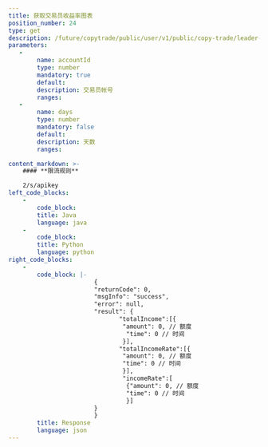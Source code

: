 ```yaml
---
title: 获取交易员收益率图表
position_number: 24
type: get
description: /future/copytrade/public/user/v1/public/copy-trade/leader-day-income-rate
parameters:
   -
        name: accountId
        type: number
        mandatory: true
        default:
        description: 交易员帐号
        ranges:
   -
        name: days
        type: number
        mandatory: false
        default:
        description: 天数
        ranges:

content_markdown: >-
    #### **限流规则**

    2/s/apikey
left_code_blocks:
    -
        code_block:
        title: Java
        language: java
    -
        code_block:
        title: Python
        language: python
right_code_blocks:
    -
        code_block: |-
                        {
                        "returnCode": 0,
                        "msgInfo": "success",
                        "error": null,
                        "result": {
                               "totalIncome":[{
                                "amount": 0, // 额度
                                 "time": 0 // 时间
                                }],
                               "totalIncomeRate":[{
                                "amount": 0, // 额度
                                "time": 0 // 时间
                                }],
                                "incomeRate":[
                                 {"amount": 0, // 额度
                                 "time": 0 // 时间
                                 }]
                        }
                        }
        title: Response
        language: json
---
```

